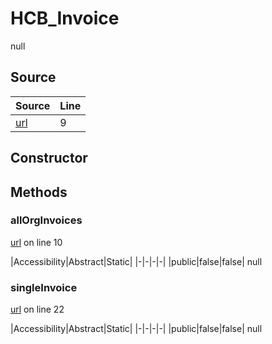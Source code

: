 # HCB_Invoice

null
## Source
|Source|Line|
|-|-|
|[url](https://github.com/devramsean0/hcb.js/blob/0892662/src/api_endpoints/invoices.ts#L9)|9|
## Constructor
## Methods
### allOrgInvoices
[url](https://github.com/devramsean0/hcb.js/blob/0892662/src/api_endpoints/invoices.ts#L10) on line 10  

|Accessibility|Abstract|Static|
|-|-|-|-|
|public|false|false|
null

### singleInvoice
[url](https://github.com/devramsean0/hcb.js/blob/0892662/src/api_endpoints/invoices.ts#L22) on line 22  

|Accessibility|Abstract|Static|
|-|-|-|-|
|public|false|false|
null

